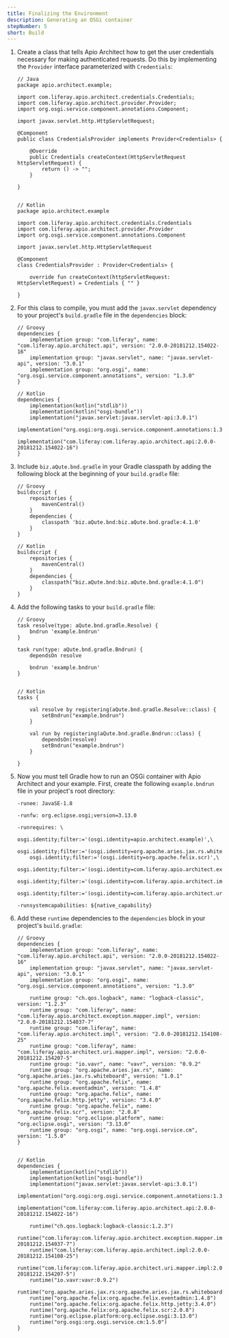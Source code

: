 ```yaml
---
title: Finalizing the Environment
description: Generating an OSGi container
stepNumber: 5
short: Build
---
```


<!---
TODO: Remove the need for `javax.servlet` by making a credentials' provider not mandatory
-->

1.  Create a class that tells Apio Architect how to get the user credentials necessary for making authenticated requests. Do this by implementing the `Provider` interface parameterized with `Credentials`: 

        // Java
        package apio.architect.example;

        import com.liferay.apio.architect.credentials.Credentials;
        import com.liferay.apio.architect.provider.Provider;
        import org.osgi.service.component.annotations.Component;

        import javax.servlet.http.HttpServletRequest;

        @Component
        public class CredentialsProvider implements Provider<Credentials> {

            @Override
            public Credentials createContext(HttpServletRequest httpServletRequest) {
                return () -> "";
            }

        }


        // Kotlin
        package apio.architect.example

        import com.liferay.apio.architect.credentials.Credentials
        import com.liferay.apio.architect.provider.Provider
        import org.osgi.service.component.annotations.Component

        import javax.servlet.http.HttpServletRequest

        @Component
        class CredentialsProvider : Provider<Credentials> {

            override fun createContext(httpServletRequest: HttpServletRequest) = Credentials { "" }

        }

2.  For this class to compile, you must add the `javax.servlet` dependency to your project's `build.gradle` file in the `dependencies` block:

        // Groovy
        dependencies {
            implementation group: "com.liferay", name: "com.liferay.apio.architect.api", version: "2.0.0-20181212.154022-16"
            implementation group: "javax.servlet", name: "javax.servlet-api", version: "3.0.1"
            implementation group: "org.osgi", name: "org.osgi.service.component.annotations", version: "1.3.0"
        }

        // Kotlin
        dependencies {
            implementation(kotlin("stdlib"))
            implementation(kotlin("osgi-bundle"))
            implementation("javax.servlet:javax.servlet-api:3.0.1")
            implementation("org.osgi:org.osgi.service.component.annotations:1.3.0")
            implementation("com.liferay:com.liferay.apio.architect.api:2.0.0-20181212.154022-16")
        }

3.  Include `biz.aQute.bnd.gradle` in your Gradle classpath by adding the following block at the beginning of your `build.gradle` file: 

        // Groovy
        buildscript {
            repositories {
                mavenCentral()
            }
            dependencies {
                classpath 'biz.aQute.bnd:biz.aQute.bnd.gradle:4.1.0'
            }
        }

        // Kotlin
        buildscript {
            repositories {
                mavenCentral()
            }
            dependencies {
                classpath("biz.aQute.bnd:biz.aQute.bnd.gradle:4.1.0")
            }
        }

4.  Add the following tasks to your `build.gradle` file:

        // Groovy
        task resolve(type: aQute.bnd.gradle.Resolve) {
            bndrun 'example.bndrun'
        }

        task run(type: aQute.bnd.gradle.Bndrun) {
            dependsOn resolve

            bndrun 'example.bndrun'
        }


        // Kotlin
        tasks {

            val resolve by registering(aQute.bnd.gradle.Resolve::class) {
                setBndrun("example.bndrun")
            }

            val run by registering(aQute.bnd.gradle.Bndrun::class) {
                dependsOn(resolve)
                setBndrun("example.bndrun")
            }

        }

5.  Now you must tell Gradle how to run an OSGi container with Apio Architect and your example. First, create the following `example.bndrun` file in your project's root directory: 

        -runee: JavaSE-1.8

        -runfw: org.eclipse.osgi;version=3.13.0

        -runrequires: \
            osgi.identity;filter:='(osgi.identity=apio.architect.example)',\
            osgi.identity;filter:='(osgi.identity=org.apache.aries.jax.rs.whiteboard)',\
            osgi.identity;filter:='(osgi.identity=org.apache.felix.scr)',\
            osgi.identity;filter:='(osgi.identity=com.liferay.apio.architect.exception.mapper.impl)',\
            osgi.identity;filter:='(osgi.identity=com.liferay.apio.architect.impl)',\
            osgi.identity;filter:='(osgi.identity=com.liferay.apio.architect.uri.mapper.impl)',\

        -runsystemcapabilities: ${native_capability}

6.  Add these `runtime` dependencies to the `dependencies` block in your project's `build.gradle`: 

        // Groovy
        dependencies {
            implementation group: "com.liferay", name: "com.liferay.apio.architect.api", version: "2.0.0-20181212.154022-16"
            implementation group: "javax.servlet", name: "javax.servlet-api", version: "3.0.1"
            implementation group: "org.osgi", name: "org.osgi.service.component.annotations", version: "1.3.0"

            runtime group: "ch.qos.logback", name: "logback-classic", version: "1.2.3"
            runtime group: "com.liferay", name: "com.liferay.apio.architect.exception.mapper.impl", version: "2.0.0-20181212.154037-7"
            runtime group: "com.liferay", name: "com.liferay.apio.architect.impl", version: "2.0.0-20181212.154108-25"
            runtime group: "com.liferay", name: "com.liferay.apio.architect.uri.mapper.impl", version: "2.0.0-20181212.154207-5"
            runtime group: "io.vavr", name: "vavr", version: "0.9.2"
            runtime group: "org.apache.aries.jax.rs", name: "org.apache.aries.jax.rs.whiteboard", version: "1.0.1"
            runtime group: "org.apache.felix", name: "org.apache.felix.eventadmin", version: "1.4.8"
            runtime group: "org.apache.felix", name: "org.apache.felix.http.jetty", version: "3.4.0"
            runtime group: "org.apache.felix", name: "org.apache.felix.scr", version: "2.0.8"
            runtime group: "org.eclipse.platform", name: "org.eclipse.osgi", version: "3.13.0"
            runtime group: "org.osgi", name: "org.osgi.service.cm", version: "1.5.0"
        }


        // Kotlin
        dependencies {
            implementation(kotlin("stdlib"))
            implementation(kotlin("osgi-bundle"))
            implementation("javax.servlet:javax.servlet-api:3.0.1")
            implementation("org.osgi:org.osgi.service.component.annotations:1.3.0")
            implementation("com.liferay:com.liferay.apio.architect.api:2.0.0-20181212.154022-16")

            runtime("ch.qos.logback:logback-classic:1.2.3")
            runtime("com.liferay:com.liferay.apio.architect.exception.mapper.impl:2.0.0-20181212.154037-7")
            runtime("com.liferay:com.liferay.apio.architect.impl:2.0.0-20181212.154108-25")
            runtime("com.liferay:com.liferay.apio.architect.uri.mapper.impl:2.0.0-20181212.154207-5")
            runtime("io.vavr:vavr:0.9.2")
            runtime("org.apache.aries.jax.rs:org.apache.aries.jax.rs.whiteboard:1.0.1")
            runtime("org.apache.felix:org.apache.felix.eventadmin:1.4.8")
            runtime("org.apache.felix:org.apache.felix.http.jetty:3.4.0")
            runtime("org.apache.felix:org.apache.felix.scr:2.0.8")
            runtime("org.eclipse.platform:org.eclipse.osgi:3.13.0")
            runtime("org.osgi:org.osgi.service.cm:1.5.0")
        }

